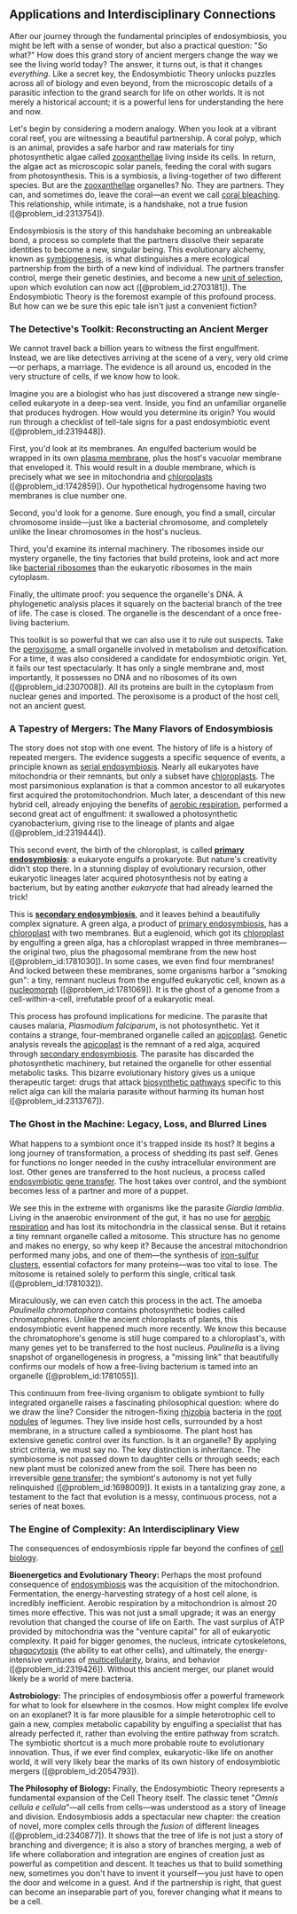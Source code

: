 ## Applications and Interdisciplinary Connections

After our journey through the fundamental principles of endosymbiosis, you might be left with a sense of wonder, but also a practical question: "So what?" How does this grand story of ancient mergers change the way we see the living world today? The answer, it turns out, is that it changes *everything*. Like a secret key, the Endosymbiotic Theory unlocks puzzles across all of biology and even beyond, from the microscopic details of a parasitic infection to the grand search for life on other worlds. It is not merely a historical account; it is a powerful lens for understanding the here and now.

Let's begin by considering a modern analogy. When you look at a vibrant coral reef, you are witnessing a beautiful partnership. A coral polyp, which is an animal, provides a safe harbor and raw materials for tiny photosynthetic algae called [zooxanthellae](@article_id:265038) living inside its cells. In return, the algae act as microscopic solar panels, feeding the coral with sugars from photosynthesis. This is a symbiosis, a living-together of two different species. But are the [zooxanthellae](@article_id:265038) organelles? No. They are partners. They can, and sometimes do, leave the coral—an event we call [coral bleaching](@article_id:147358). This relationship, while intimate, is a handshake, not a true fusion ([@problem_id:2313754]).

Endosymbiosis is the story of this handshake becoming an unbreakable bond, a process so complete that the partners dissolve their separate identities to become a new, singular being. This evolutionary alchemy, known as [symbiogenesis](@article_id:148947), is what distinguishes a mere ecological partnership from the birth of a new kind of individual. The partners transfer control, merge their genetic destinies, and become a new [unit of selection](@article_id:183706), upon which evolution can now act ([@problem_id:2703181]). The Endosymbiotic Theory is the foremost example of this profound process. But how can we be sure this epic tale isn't just a convenient fiction?

### The Detective's Toolkit: Reconstructing an Ancient Merger

We cannot travel back a billion years to witness the first engulfment. Instead, we are like detectives arriving at the scene of a very, very old crime—or perhaps, a marriage. The evidence is all around us, encoded in the very structure of cells, if we know how to look.

Imagine you are a biologist who has just discovered a strange new single-celled eukaryote in a deep-sea vent. Inside, you find an unfamiliar organelle that produces hydrogen. How would you determine its origin? You would run through a checklist of tell-tale signs for a past endosymbiotic event ([@problem_id:2319448]).

First, you'd look at its membranes. An engulfed bacterium would be wrapped in its own [plasma membrane](@article_id:144992), plus the host's vacuolar membrane that enveloped it. This would result in a double membrane, which is precisely what we see in mitochondria and [chloroplasts](@article_id:150922) ([@problem_id:1742859]). Our hypothetical hydrogensome having two membranes is clue number one.

Second, you'd look for a genome. Sure enough, you find a small, circular chromosome inside—just like a bacterial chromosome, and completely unlike the linear chromosomes in the host's nucleus.

Third, you'd examine its internal machinery. The ribosomes inside our mystery organelle, the tiny factories that build proteins, look and act more like [bacterial ribosomes](@article_id:171621) than the eukaryotic ribosomes in the main cytoplasm.

Finally, the ultimate proof: you sequence the organelle's DNA. A phylogenetic analysis places it squarely on the bacterial branch of the tree of life. The case is closed. The organelle is the descendant of a once free-living bacterium.

This toolkit is so powerful that we can also use it to rule out suspects. Take the [peroxisome](@article_id:138969), a small organelle involved in metabolism and detoxification. For a time, it was also considered a candidate for endosymbiotic origin. Yet, it fails our test spectacularly. It has only a single membrane and, most importantly, it possesses no DNA and no ribosomes of its own ([@problem_id:2307008]). All its proteins are built in the cytoplasm from nuclear genes and imported. The peroxisome is a product of the host cell, not an ancient guest.

### A Tapestry of Mergers: The Many Flavors of Endosymbiosis

The story does not stop with one event. The history of life is a history of repeated mergers. The evidence suggests a specific sequence of events, a principle known as [serial endosymbiosis](@article_id:142269). Nearly all eukaryotes have mitochondria or their remnants, but only a subset have [chloroplasts](@article_id:150922). The most parsimonious explanation is that a common ancestor to all eukaryotes first acquired the protomitochondrion. Much later, a descendant of this new hybrid cell, already enjoying the benefits of [aerobic respiration](@article_id:152434), performed a second great act of engulfment: it swallowed a photosynthetic cyanobacterium, giving rise to the lineage of plants and algae ([@problem_id:2319444]).

This second event, the birth of the chloroplast, is called **[primary endosymbiosis](@article_id:271280)**: a eukaryote engulfs a prokaryote. But nature's creativity didn't stop there. In a stunning display of evolutionary recursion, other eukaryotic lineages later acquired photosynthesis not by eating a bacterium, but by eating another *eukaryote* that had already learned the trick!

This is **[secondary endosymbiosis](@article_id:176796)**, and it leaves behind a beautifully complex signature. A green alga, a product of [primary endosymbiosis](@article_id:271280), has a [chloroplast](@article_id:139135) with two membranes. But a euglenoid, which got its [chloroplast](@article_id:139135) by engulfing a green alga, has a chloroplast wrapped in three membranes—the original two, plus the phagosomal membrane from the new host ([@problem_id:1781030]). In some cases, we even find four membranes! And locked between these membranes, some organisms harbor a "smoking gun": a tiny, remnant nucleus from the engulfed eukaryotic cell, known as a [nucleomorph](@article_id:178360) ([@problem_id:1781069]). It is the ghost of a genome from a cell-within-a-cell, irrefutable proof of a eukaryotic meal.

This process has profound implications for medicine. The parasite that causes malaria, *Plasmodium falciparum*, is not photosynthetic. Yet it contains a strange, four-membraned organelle called an [apicoplast](@article_id:136336). Genetic analysis reveals the [apicoplast](@article_id:136336) is the remnant of a red alga, acquired through [secondary endosymbiosis](@article_id:176796). The parasite has discarded the photosynthetic machinery, but retained the organelle for other essential metabolic tasks. This bizarre evolutionary history gives us a unique therapeutic target: drugs that attack [biosynthetic pathways](@article_id:176256) specific to this relict alga can kill the malaria parasite without harming its human host ([@problem_id:2313767]).

### The Ghost in the Machine: Legacy, Loss, and Blurred Lines

What happens to a symbiont once it's trapped inside its host? It begins a long journey of transformation, a process of shedding its past self. Genes for functions no longer needed in the cushy intracellular environment are lost. Other genes are transferred to the host nucleus, a process called [endosymbiotic gene transfer](@article_id:140060). The host takes over control, and the symbiont becomes less of a partner and more of a puppet.

We see this in the extreme with organisms like the parasite *Giardia lamblia*. Living in the anaerobic environment of the gut, it has no use for [aerobic respiration](@article_id:152434) and has lost its mitochondria in the classical sense. But it retains a tiny remnant organelle called a mitosome. This structure has no genome and makes no energy, so why keep it? Because the ancestral mitochondrion performed many jobs, and one of them—the synthesis of [iron-sulfur clusters](@article_id:152666), essential cofactors for many proteins—was too vital to lose. The mitosome is retained solely to perform this single, critical task ([@problem_id:1781032]).

Miraculously, we can even catch this process in the act. The amoeba *Paulinella chromatophora* contains photosynthetic bodies called chromatophores. Unlike the ancient chloroplasts of plants, this endosymbiotic event happened much more recently. We know this because the chromatophore's genome is still huge compared to a chloroplast's, with many genes yet to be transferred to the host nucleus. *Paulinella* is a living snapshot of organellogenesis in progress, a "missing link" that beautifully confirms our models of how a free-living bacterium is tamed into an organelle ([@problem_id:1781055]).

This continuum from free-living organism to obligate symbiont to fully integrated organelle raises a fascinating philosophical question: where do we draw the line? Consider the nitrogen-fixing [rhizobia](@article_id:151424) bacteria in the [root nodules](@article_id:268944) of legumes. They live inside host cells, surrounded by a host membrane, in a structure called a symbiosome. The plant host has extensive genetic control over its function. Is it an organelle? By applying strict criteria, we must say no. The key distinction is inheritance. The symbiosome is not passed down to daughter cells or through seeds; each new plant must be colonized anew from the soil. There has been no irreversible [gene transfer](@article_id:144704); the symbiont's autonomy is not yet fully relinquished ([@problem_id:1698009]). It exists in a tantalizing gray zone, a testament to the fact that evolution is a messy, continuous process, not a series of neat boxes.

### The Engine of Complexity: An Interdisciplinary View

The consequences of endosymbiosis ripple far beyond the confines of [cell biology](@article_id:143124).

**Bioenergetics and Evolutionary Theory:** Perhaps the most profound consequence of [endosymbiosis](@article_id:137493) was the acquisition of the mitochondrion. Fermentation, the energy-harvesting strategy of a host cell alone, is incredibly inefficient. Aerobic respiration by a mitochondrion is almost 20 times more effective. This was not just a small upgrade; it was an energy revolution that changed the course of life on Earth. The vast surplus of ATP provided by mitochondria was the "venture capital" for all of eukaryotic complexity. It paid for bigger genomes, the nucleus, intricate cytoskeletons, [phagocytosis](@article_id:142822) (the ability to eat other cells), and ultimately, the energy-intensive ventures of [multicellularity](@article_id:145143), brains, and behavior ([@problem_id:2319426]). Without this ancient merger, our planet would likely be a world of mere bacteria.

**Astrobiology:** The principles of endosymbiosis offer a powerful framework for what to look for elsewhere in the cosmos. How might complex life evolve on an exoplanet? It is far more plausible for a simple heterotrophic cell to gain a new, complex metabolic capability by engulfing a specialist that has already perfected it, rather than evolving the entire pathway from scratch. The symbiotic shortcut is a much more probable route to evolutionary innovation. Thus, if we ever find complex, eukaryotic-like life on another world, it will very likely bear the marks of its own history of endosymbiotic mergers ([@problem_id:2054793]).

**The Philosophy of Biology:** Finally, the Endosymbiotic Theory represents a fundamental expansion of the Cell Theory itself. The classic tenet "*Omnis cellula e cellula*"—all cells from cells—was understood as a story of lineage and division. Endosymbiosis adds a spectacular new chapter: the creation of novel, more complex cells through the *fusion* of different lineages ([@problem_id:2340877]). It shows that the tree of life is not just a story of branching and divergence; it is also a story of branches merging, a web of life where collaboration and integration are engines of creation just as powerful as competition and descent. It teaches us that to build something new, sometimes you don't have to invent it yourself—you just have to open the door and welcome in a guest. And if the partnership is right, that guest can become an inseparable part of you, forever changing what it means to be a cell.